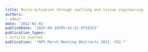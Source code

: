 ```yaml
---
title: Micro-actuation through swelling and tissue engineering
authors:
- admin
date: '2012-01-01'
publishDate: '2025-09-18T05:41:21.972935Z'
publication_types:
- article-journal
publication: '*APS March Meeting Abstracts 2012, V52.*'
---
```

